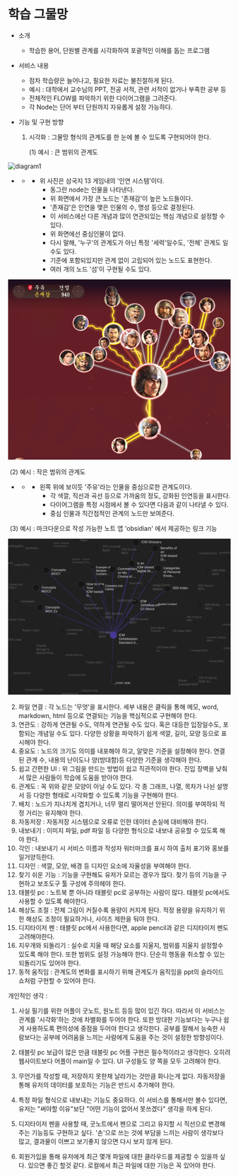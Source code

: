 # 학습 그물망

- 소개 

    - 학습한 용어, 단원별 관계를 시각화하여 포괄적인 이해를 돕는 프로그램

- 서비스 내용

    - 점차 학습량은 늘어나고, 필요한 자료는 불친절하게 된다.
    - 예시 : 대학에서 교수님의 PPT, 전공 서적, 관련 서적이 없거나 부족한 공부 등
    - 전체적인 FLOW를 파악하기 위한 다이어그램을 그려준다.
    - 각 Node는 단어 부터 단원까지 자유롭게 설정 가능하다.

- 기능 및 구현 방향

    1. 시각화 : 그물망 형식의 관계도를 한 눈에 볼 수 있도록 구현되어야 한다. 

        (1) 예시 : 큰 범위의 관계도

![diagram1]("./diagram1.png")

- - - 위 사진은 삼국지 13 게임내의 '인연 시스템'이다.
        - 동그란 node는 인물을 나타낸다.
        - 위 화면에서 가장 큰 노드는 '존재감'이 높은 노드들이다.
        - '존재감'은 인연을 맺은 인물의 수, 명성 등으로 결정된다.
        - 이 서비스에선 다른 개념과 많이 연관되있는 핵심 개념으로 설정할 수 있다.
        - 위 화면에선 중심인물이 없다.
        - 다시 말해, '누구'의 관계도가 아닌 특정 '세력'일수도, '전체' 관계도 일수도 있다.
        - 기준에 포함되있지만 관계 없이 고립되어 있는 노드도 표현한다.
        - 여러 개의 노드 '섬'이 구현될 수도 있다.



 ![diagram2](https://github.com/junsoopooh/Studying_Algorithm/blob/main/IDEA_Collection/학습그물망/diagram2.png)

​		(2) 예시 : 작은 범위의 관계도

- - - 왼쪽 위에 보이듯 '주유'라는 인물을 중심으로한 관계도이다.
        - 각 색깔, 직선과 곡선 등으로 가까움의 정도, 강화된 인연등을 표시한다.
        - 다이어그램을 특정 시점에서 볼 수 있다면 다음과 같이 나타낼 수 있다.
        - 중심 인물과 직간접적인 관계의 노드만 보여준다.

​		(3) 예시 : 마크다운으로 작성 가능한 노트 앱 'obsidian' 에서 제공하는 링크 기능

![diagram3](https://github.com/junsoopooh/Studying_Algorithm/blob/main/IDEA_Collection/학습그물망/diagram3.png)



2. 파일 연결 : 각 노드는 '무엇'을 표시한다. 세부 내용은 클릭을 통해 메모, word, markdown, html 등으로 연결되는 기능을 핵심적으로 구현해야 한다.
3. 연관도 : 강하게 연관될 수도, 약하게 연관될 수도 있다. 혹은 대등한 입장일수도, 포함되는 개념일 수도 있다. 다양한 상황을 파악하기 쉽게 색깔, 길이, 모양 등으로 표시해야 한다.
4. 중요도 : 노드의 크기도 의미를 내포해야 하고, 알맞은 기준을 설정해야 한다. 연결된 관계 수, 내용의 난이도나 양(방대함)등 다양한 기준을 생각해야 한다.
5. 쉽고 간편한 UI : 위 그림을 만드는 방법이 쉽고 직관적이야 한다. 진입 장벽을 낮춰서 많은 사람들이 학습에 도움을 받아야 한다.
6. 관계도 : 꼭 위와 같은 모양이 아닐 수도 있다. 각 종 그래프, 나열, 목차가 나뉜 설명서 등 다양한 형태로 시각화할 수 있도록 기능을 구현해야 한다.
7. 배치 : 노드가 지나치게 겹치거나, 너무 멀리 떨어져선 안된다. 의미를 부여하되 적정 거리는 유지해야 한다.
8. 자동저장 : 자동저장 시스템으로 오류로 인한 데이터 손실에 대비해야 한다.
9. 내보내기 : 이미지 파일, pdf 파일 등 다양한 형식으로 내보내 공유할 수 있도록 해야 한다.
10. 각인 : 내보내기 시 서비스 이름과 작성자 워터마크를 표시 하여 출처 표기와 홍보를 일거양득한다.
11. 디자인 : 색깔, 모양, 배경 등 디자인 요소에 자율성을 부여해야 한다.
12. 찾기 쉬운 기능 : 기능을 구현해도 유저가 모르는 경우가 많다. 찾기 등의 기능을 구현하고 보조도구 툴 구성에 주의헤야 한다.
13. 태블릿 pc : 노트북 뿐 아니라 태블릿 pc로 공부하는 사람이 많다. 태블릿 pc에서도 사용할 수 있도록 해야한다.
14. 해상도 조절 : 전체 그림이 커질수록 용량이 커지게 된다. 적정 용량을 유지하기 위한 해상도 조정이 필요하거나, 사이즈 제한을 둬야 한다.
15. 디지타이저 펜 : 태블릿 pc에서 사용한다면, apple pencil과 같은 디지타이저 펜도 고려해야한다.
16. 지우개와 되돌리기 : 실수로 지울 때 해당 요소를 지울지, 범위를 지울지 설정할수 있도록 해야 한다. 또한 범위도 설정 가능해야 한다. 단순히 행동을 취소할 수 있는 되돌리기도 있어야 한다.
17. 동적 움직임 : 관계도의 변화를 표시하기 위해 관계도가 움직임을 ppt의 슬라이드 쇼처럼 구현할 수 있어야 한다. 



개인적인 생각 : 

1. 사실 필기를 위한 어플이 굿노트, 원노트 등등 많이 있긴 하다. 따라서 이 서비스는 관계를 '시각화'하는 것에 차별화를 두어야 한다. 또한 방대한 기능보다는 누구나 쉽게 사용하도록 편의성에 중점을 두어야 한다고 생각한다. 공부를 잘해서 능숙한 사람보다는 공부에 어려움을 느끼는 사람에게 도움을 주는 것이 설정한 방향성이다.

2. 태블릿 pc 보급이 많은 만큼 태블릿 pc 어플 구현은 필수적이라고 생각한다. 오히려 웹사이트보다 어플이 main일 수 있다. UI 구성들도 양 쪽을 모두 고려해야 한다.

3. 무언가를 작성할 때, 저장하지 못한채 날라가는 것만큼 화나는게 없다. 자동저장을 통해 유저의 데이터를 보호하는 기능은 반드시 추가해야 한다.

4. 특정 파일 형식으로 내보내는 기능도 중요하다. 이 서비스를 통해서만 볼수 있다면,유저는 "써야할 이유"보단 "어떤 기능이 없어서 못쓰겠다" 생각을 하게 된다.

5. 디지타이저 펜을 사용할 때, 굿노트에서 펜으로 그리고 유지할 시 직선으로 변경해주는 기능등도 구현하고 싶다. '손'으로 쓰는 것에 부담을 느끼는 사람이 생각보다 많고, 결과물이 이쁘고 보기좋지 않으면 다시 보지 않게 된다.

6. 회원가입을 통해 유저에게 최근 몇개 파일에 대한 클라우드를 제공할 수 있을까 싶다. 있으면 좋긴 할것 같다. 로컬에서 최근 파일에 대한 기능은 꼭 있어야 한다.

    



